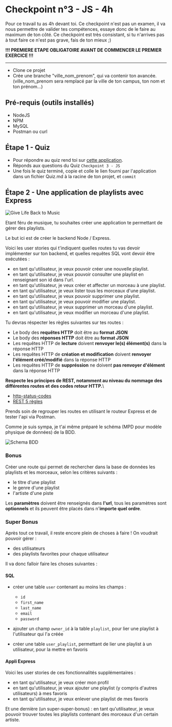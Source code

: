 # Checkpoint n°3 - JS - **4h**

Pour ce travail tu as 4h devant toi. Ce checkpoint n'est pas un examen, il va nous permettre de valider tes compétences, essaye donc de le faire au maximum de ton côté.
Ce checkpoint est très consistant, si tu n'arrives pas à tout faire ce n'est pas grave, fais de ton mieux ;)

**!!! PREMIERE ETAPE OBLIGATOIRE AVANT DE COMMENCER LE PREMIER EXERCICE !!!**

-----------------------------------
* Clone ce projet
* Crée une branche "ville_nom_prenom", qui va contenir ton avancée. (ville_nom_prenom sera remplacé par la ville de ton campus, ton nom et ton prénom...)

## Pré-requis (outils installés)

- NodeJS
- NPM
- MySQL
- Postman ou curl

## Étape 1 - Quiz

- Pour répondre au quiz rend toi sur [cette application](http://checkpoint-quiz.campus-bordeaux.ovh/).
- Réponds aux questions du Quiz `Checkpoint 3 - JS`
- Une fois le quiz terminé, copie et colle le lien fourni par l'application dans un fichier Quiz.md à la racine de ton projet, et `commit`
  
## Étape 2 - Une application de playlists avec Express

![Give Life Back to Music](https://laughingsquid.com/wp-content/uploads/2013/05/givelifebacktomusic5.gif)

Etant féru de musique, tu souhaites créer une application te permettant de gérer des playlists.

Le but ici est de créer le backend Node / Express.

Voici les user stories qui t'indiquent quelles routes tu vas devoir implémenter sur ton backend, et quelles requêtes SQL vont devoir être exécutées :

- en tant qu'utilisateur, je veux pouvoir créer une nouvelle playlist.
- en tant qu'utilisateur, je veux pouvoir consulter une playlist en renseignant son id dans l'url.
- en tant qu'utilisateur, je veux créer et affecter un morceau à une playlist.
- en tant qu'utilisateur, je veux lister tous les morceaux d'une playlist.
- en tant qu'utilisateur, je veux pouvoir supprimer une playlist.
- en tant qu'utilisateur, je veux pouvoir modifier une playlist.
- en tant qu'utilisateur, je veux supprimer un morceau d'une playlist.
- en tant qu'utilisateur, je veux modifier un morceau d'une playlist.

Tu devras réspecter les règles suivantes sur tes routes :
- Le body des **requêtes HTTP** doit être au **format JSON**
- Le body des **réponses HTTP** doit être au **format JSON**
- Les requêtes HTTP de **lecture** doivent **renvoyer le(s) élément(s)** dans la réponse HTTP
- Les requêtes HTTP de **création et modification** doivent **renvoyer l'élément créé/modifié** dans la réponse HTTP
- Les requêtes HTTP de **suppréssion** ne doivent **pas renvoyer d'élément** dans la réponse HTTP

**Respecte les principes de REST, notamment au niveau du nommage des différentes routes et des codes retour HTTP.**\
- [http-status-codes](https://restfulapi.net/http-status-codes/)
- [REST 5 règles](https://blog.nicolashachet.com/niveaux/confirme/larchitecture-rest-expliquee-en-5-regles/)

Prends soin de regrouper les routes en utilisant le routeur Express et de tester l'api via Postman.

Comme je suis sympa, je t'ai même préparé le schéma (MPD pour modèle physique de données) de la BDD.

![Schema BDD](https://wild31.com/wp-content/uploads/2018/12/checkpoint3-schema.png)

### Bonus

Créer une route qui permet de rechercher dans la base de données les playlists et les morceaux, selon les critères suivants :

- le titre d'une playlist
- le genre d'une playlist
- l'artiste d'une piste

Les **paramètres** doivent être renseignés dans **l'url**, tous les paramètres sont **optionnels** et ils peuvent être placés dans n'**importe quel ordre**.

### Super Bonus

Après tout ce travail, il reste encore plein de choses à faire ! On voudrait pouvoir gérer :

- des utilisateurs
- des playlists favorites pour chaque utilisateur

Il va donc falloir faire les choses suivantes :

#### SQL

- créer une table `user` contenant au moins les champs :

    - `id`
    - `first_name`
    - `last_name`
    - `email`
    - `password`
- ajouter un champ `owner_id` à la table `playlist`, pour lier une playlist à l'utilisateur qui l'a créée
- créer une table `user_playlist`, permettant de lier une playlist à un utilisateur, pour la mettre en favoris

#### Appli Express

Voici les user stories de ces fonctionnalités supplémentaires :

- en tant qu'utilisateur, je veux créer mon profil
- en tant qu'utilisateur, je veux ajouter une playlist (y compris d'autres utilisateurs) à mes favoris
- en tant qu'utilisateur, je veux enlever une playlist de mes favoris

Et une dernière (un super-super-bonus) : en tant qu'utilisateur, je veux pouvoir trouver toutes les playlists contenant des morceaux d'un certain artiste.
